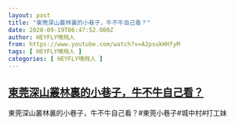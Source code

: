 ```yaml
---
layout: post
title: "東莞深山叢林裏的小巷子，牛不牛自己看？"
date: 2020-09-19T06:47:52.000Z
author: HEYFLY嘿飛人
from: https://www.youtube.com/watch?v=A2psukHHfyM
tags: [ HEYFLY嘿飛人 ]
categories: [ HEYFLY嘿飛人 ]
---
```

<!--1600498072000-->
[東莞深山叢林裏的小巷子，牛不牛自己看？](https://www.youtube.com/watch?v=A2psukHHfyM)
------

<div>
東莞深山叢林裏的小巷子，牛不牛自己看？#東莞小巷子#城中村#打工妹
</div>
